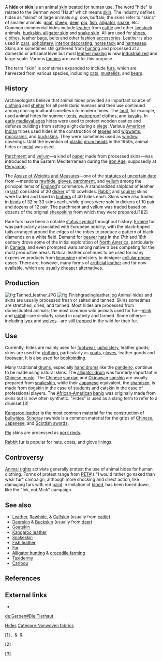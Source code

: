 A **hide** or **skin** is an animal [skin](skin "wikilink") treated for
human use. The word "hide" is related to the German word "Haut" which
means [skin](skin "wikilink"). The industry defines hides as "skins" of
large animals *e.g*. cow, buffalo; the skins refer to "skins" of smaller
animals: [goat](goat "wikilink"), [sheep](sheep "wikilink"),
[deer](deer "wikilink"), [pig](pig "wikilink"), [fish](fish "wikilink"),
[alligator](alligator "wikilink"), [snake](snake "wikilink"), etc.
Common commercial hides include [leather](leather "wikilink") from
[cattle](cattle "wikilink") and other [livestock](livestock "wikilink")
animals, [buckskin](buckskin_(leather) "wikilink"), [alligator
skin](alligator "wikilink") and [snake skin](snake_skin "wikilink"). All
are used for [shoes](shoes "wikilink"), [clothes](clothes "wikilink"),
leather bags, belts and other [fashion](fashion "wikilink")
[accessories](Fashion_accessory "wikilink"). Leather is also used in
[cars](Car "wikilink"), [upholstery,](Upholstery "wikilink") [interior
decorating](interior_decorating "wikilink"), [horse
tack](horse_tack "wikilink") and [harnesses](horse_harness "wikilink").
Skins are sometimes still gathered from [hunting](hunting "wikilink")
and processed at a domestic or artisanal level but most [leather
making](leather_making "wikilink") is now
[industrialized](industrialization "wikilink") and large-scale. Various
[tannins](tannin "wikilink") are used for this purpose.

The term "skin" is sometimes expanded to include
[furs](furs "wikilink"), which are harvested from various species,
including [cats](felidae "wikilink"),
[mustelids](mustelidae "wikilink"), and [bears](bear "wikilink").

## History

Archaeologists believe that animal hides provided an important source of
[clothing](clothing "wikilink") and [shelter](hut_(dwelling) "wikilink")
for all prehistoric humans and their use continued among
non-agricultural societies into modern times. The
[Inuit](Inuit "wikilink"), for example, used animal hides for summer
[tents](tent "wikilink"), [waterproof](waterproof "wikilink") clothes,
and [kayaks](kayak "wikilink"). In [early medieval
ages](Early_Middle_Ages "wikilink") hides were used to protect wooden
castles and defense buildings from setting alight during a
[siege](siege "wikilink"). Various [American
Indian](Native_Americans_in_the_United_States "wikilink") tribes used
hides in the construction of [tepees](tepee "wikilink") and
[wigwams](wigwam "wikilink"), [moccasins](moccasins "wikilink"), and
[buckskins](buckskin_(leather) "wikilink"). They were sometimes used as
[window](window "wikilink") coverings. Until the invention of
[plastic](plastic "wikilink") [drum heads](drum_head "wikilink") in the
1950s, animal hides or [metal](metal "wikilink") was used.

[Parchment](Parchment "wikilink") and [vellum](vellum "wikilink")—a kind
of [paper](paper "wikilink") made from processed skins—was introduced to
the Eastern Mediterranean during the [Iron Age](Iron_Age "wikilink"),
supposedly at [Pergamon](Pergamon "wikilink").

The [Assize of Weights and
Measures](Assize_of_Weights_and_Measures "wikilink")—one of the
[statutes of uncertain date](statutes_of_uncertain_date "wikilink") from
—mentions [rawhide](rawhide_(textile) "wikilink"),
[gloves](glove "wikilink"), [parchment](parchment "wikilink"), and
[vellum](vellum "wikilink") among the principal items of
[England](Kingdom_of_England "wikilink")'s commerce. A standardized
shipload of leather (a [last](last_(unit) "wikilink")) consisted of 20
[dicker](dicker_(unit) "wikilink") of 10 cowhides.
[Rabbit](European_rabbit "wikilink") and
[squirrel](gray_squirrel "wikilink") skins were traded and taxed in
[timbers](timber_(unit) "wikilink") of 40 hides each. Skins were also
traded in [binds](bind_(unit) "wikilink") of 32 or 33 skins each, while
gloves were sold in dickers of 10 pair and dozens of 12 pair. The
parchment and vellum was traded based on dozens of the original
[sheepskins](sheepskin "wikilink") from which they were prepared.[1][2]

Rare furs have been a notable [status symbol](status_symbol "wikilink")
throughout history. [Ermine](Ermine "wikilink") fur was particularly
associated with European nobility, with the black-tipped tails arranged
around the edges of the robes to produce a pattern of black diamonds on
a white field. Demand for [beaver](beaver "wikilink")
[hats](hat "wikilink") in the 17th and 18th century drove some of the
initial exploration of [North America](North_America "wikilink"),
particularly in [Canada](Canada "wikilink"), and even prompted wars
among native tribes competing for the most productive areas. Natural
leather continues to be used for many expensive products from
[limousine](limousine "wikilink") upholstery to designer [cellular
phone](cellular_phone "wikilink") cases. There are, however, many forms
of [artificial leather](artificial_leather "wikilink") and fur now
available, which are usually cheaper alternatives.

## Production

![](Tanned_leather.JPG "fig:Tanned_leather.JPG")
![](Finishgradingleather.jpg "fig:Finishgradingleather.jpg") Animal
hides and skins are usually processed fresh or salted and tanned. Skins
sometimes are stretched, dried, and tanned. Most hides are processed
from domesticated animals; the most common wild animals used for
fur—[mink](mink "wikilink") and [rabbit](rabbit "wikilink")—are
similarly raised in captivity and farmed. Some others—including
[lynx](lynx "wikilink") and [wolves](wolves "wikilink")—are still
[trapped](Trapping_(Animal) "wikilink") in the wild for their fur.

## Use

Currently, hides are mainly used for [footwear](footwear "wikilink"),
[upholstery](upholstery "wikilink"), leather goods; skins are used for
[clothing](clothing "wikilink"), particularly as
[coats](coat_(clothing) "wikilink"), [gloves](Glove "wikilink"), leather
goods and [footwear](footwear "wikilink"). It is also used for
[bookbinding](bookbinding "wikilink").

Many traditional [drums](drum "wikilink"), especially [hand
drums](hand_drum "wikilink") like the [pandeiro](pandeiro "wikilink"),
continue to be made using natural skins. The [alligator
drum](alligator_drum "wikilink") was formerly important in [Chinese
music](Chinese_music "wikilink"). The
[Chinese](Chinese_music "wikilink") [sanxian](sanxian "wikilink") and
[Okinawan](Ryukyuan_music "wikilink") [sanshin](sanshin "wikilink") are
usually prepared from [snakeskin](snakeskin "wikilink"), while their
[Japanese](Japanese_music "wikilink") equivalent, the
[shamisen](shamisen "wikilink"), is made from [dogskin](dog "wikilink")
in the case of students and [catskin](cat "wikilink") in the case of
professional players. The
[African-American](African-Americans "wikilink")
[banjo](banjo "wikilink") was originally made from skins but is now
often synthetic. "Hides" is used as a slang term to refer to a
drumset.[3]

[Kangaroo leather](Kangaroo_leather "wikilink") is the most common
material for the construction of [bullwhips](bullwhip "wikilink").
[Stingray](Stingray "wikilink") rawhide is a common material for the
grips of [Chinese](Chinese_swords "wikilink"),
[Japanese](Japanese_swords "wikilink"), and [Scottish
swords](Scottish_sword "wikilink").

[Pig](Pig "wikilink") skins are processed as [pork
rinds](pork_rind "wikilink").

[Rabbit](Rabbit "wikilink") fur is popular for hats, coats, and glove
linings.

## Controversy

[Animal rights](Animal_rights "wikilink") activists generally protest
the use of animal hides for human clothing. Forms of protest range from
[PETA](PETA "wikilink")'s "I would rather go naked than wear fur"
campaign, although more shocking and direct action, like damaging furs
with red [paint](paint "wikilink") in imitation of
[blood](blood "wikilink"), has been toned down, like the "Ink, not Mink"
campaign.

## See also

-   [Leather](Leather "wikilink"),
    [Rawhide](Rawhide_(textile) "wikilink"), &
    [Calfskin](Calfskin "wikilink") (usually from
    [cattle](cattle "wikilink"))
-   [Deerskin](Deerskin "wikilink") &
    [Buckskin](Buckskin_(textile) "wikilink") (usually from
    [deer](deer "wikilink"))
-   [Goatskin](Goatskin_(material) "wikilink")
-   [Kangaroo leather](Kangaroo_leather "wikilink")
-   [Snakeskin](Snakeskin "wikilink")
-   [Fish leather](Fish_leather "wikilink")
-   [Fur](Fur "wikilink")
-   [Alligator hunting](Alligator_hunting "wikilink") & [crocodile
    farming](crocodile_farming "wikilink")
-   [Taxidermy](Taxidermy "wikilink")
-   [Caribou](Caribou "wikilink")

## References

## External links

-

[de:Gerben#Die Tierhaut](de:Gerben#Die_Tierhaut "wikilink")

[Hides](Category:Hides "wikilink") [Category:Nonwoven
fabrics](Category:Nonwoven_fabrics "wikilink")

[1] .  &  &

[2]

[3]